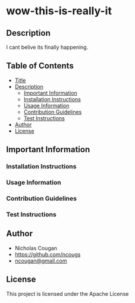 # wow-this-is-really-it
  
## Description
  
I cant belive its finally happening.

## Table of Contents

- [Title](#wow-this-is-really-it)
- [Description](#description)
  * [Important Information](#important-information)
  * [Installation Instructions](#installation-instructions)
  * [Usage Information](#usage-information)
  * [Contribution Guidelines](#contribution-guidelines)
  * [Test Instructions](#test-instructions)
- [Author](#author)
- [License](#license)

## Important Information

### Installation Instructions



### Usage Information



### Contribution Guidelines



### Test Instructions



## Author

* Nicholas Cougan
* https://github.com/ncougs
* ncougan@gmail.com

## License

This project is licensed under the Apache License
